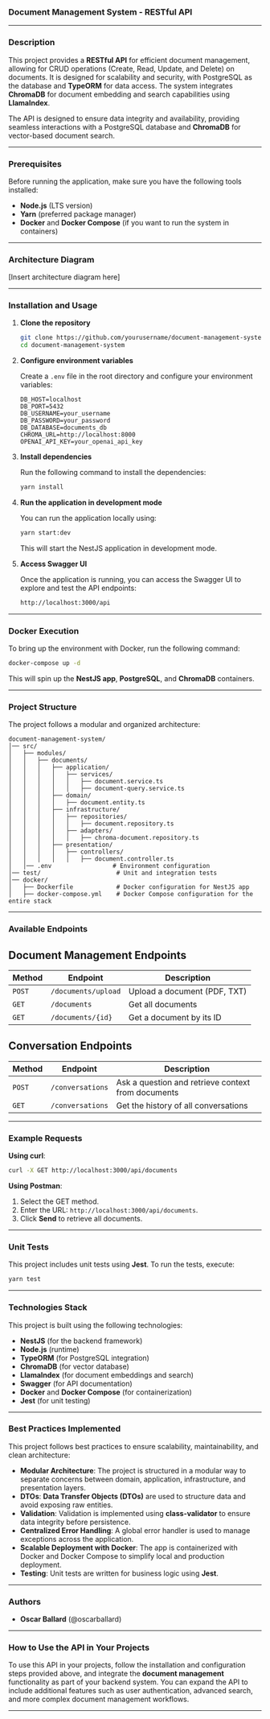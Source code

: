 ### **Document Management System - RESTful API**

---

### **Description**

This project provides a **RESTful API** for efficient document management, allowing for CRUD operations (Create, Read, Update, and Delete) on documents. It is designed for scalability and security, with PostgreSQL as the database and **TypeORM** for data access. The system integrates **ChromaDB** for document embedding and search capabilities using **LlamaIndex**.

The API is designed to ensure data integrity and availability, providing seamless interactions with a PostgreSQL database and **ChromaDB** for vector-based document search.

---

### **Prerequisites**

Before running the application, make sure you have the following tools installed:

* **Node.js** (LTS version)
* **Yarn** (preferred package manager)
* **Docker** and **Docker Compose** (if you want to run the system in containers)

---

### **Architecture Diagram**

\[Insert architecture diagram here]

---

### **Installation and Usage**

1. **Clone the repository**

   ```bash
   git clone https://github.com/yourusername/document-management-system
   cd document-management-system
   ```

2. **Configure environment variables**

   Create a `.env` file in the root directory and configure your environment variables:

   ```env
   DB_HOST=localhost
   DB_PORT=5432
   DB_USERNAME=your_username
   DB_PASSWORD=your_password
   DB_DATABASE=documents_db
   CHROMA_URL=http://localhost:8000
   OPENAI_API_KEY=your_openai_api_key
   ```

3. **Install dependencies**

   Run the following command to install the dependencies:

   ```bash
   yarn install
   ```

4. **Run the application in development mode**

   You can run the application locally using:

   ```bash
   yarn start:dev
   ```

   This will start the NestJS application in development mode.

5. **Access Swagger UI**

   Once the application is running, you can access the Swagger UI to explore and test the API endpoints:

   ```bash
   http://localhost:3000/api
   ```

---

### **Docker Execution**

To bring up the environment with Docker, run the following command:

```bash
docker-compose up -d
```

This will spin up the **NestJS app**, **PostgreSQL**, and **ChromaDB** containers.

---

### **Project Structure**

The project follows a modular and organized architecture:

```
document-management-system/
│── src/
│   ├── modules/
│   │   ├── documents/
│   │   │   ├── application/
│   │   │   │   ├── services/
│   │   │   │   │   ├── document.service.ts
│   │   │   │   │   ├── document-query.service.ts
│   │   │   ├── domain/
│   │   │   │   ├── document.entity.ts
│   │   │   ├── infrastructure/
│   │   │   │   ├── repositories/
│   │   │   │   │   ├── document.repository.ts
│   │   │   │   ├── adapters/
│   │   │   │   │   ├── chroma-document.repository.ts
│   │   │   ├── presentation/
│   │   │   │   ├── controllers/
│   │   │   │   │   ├── document.controller.ts
│   │── .env                 # Environment configuration
│── test/                     # Unit and integration tests
│── docker/
│   ├── Dockerfile            # Docker configuration for NestJS app
│   ├── docker-compose.yml    # Docker Compose configuration for the entire stack
```

---

### **Available Endpoints**

## **Document Management Endpoints**

| Method | Endpoint            | Description                  |
| ------ | ------------------- | ---------------------------- |
| `POST` | `/documents/upload` | Upload a document (PDF, TXT) |
| `GET`  | `/documents`        | Get all documents            |
| `GET`  | `/documents/{id}`   | Get a document by its ID     |

## **Conversation Endpoints**

| Method | Endpoint         | Description                                        |
| ------ | ---------------- | -------------------------------------------------- |
| `POST` | `/conversations` | Ask a question and retrieve context from documents |
| `GET`  | `/conversations` | Get the history of all conversations               |

---

### **Example Requests**

**Using curl**:

```bash
curl -X GET http://localhost:3000/api/documents
```

**Using Postman**:

1. Select the GET method.
2. Enter the URL: `http://localhost:3000/api/documents`.
3. Click **Send** to retrieve all documents.

---

### **Unit Tests**

This project includes unit tests using **Jest**. To run the tests, execute:

```bash
yarn test
```

---

### **Technologies Stack**

This project is built using the following technologies:

* **NestJS** (for the backend framework)
* **Node.js** (runtime)
* **TypeORM** (for PostgreSQL integration)
* **ChromaDB** (for vector database)
* **LlamaIndex** (for document embeddings and search)
* **Swagger** (for API documentation)
* **Docker** and **Docker Compose** (for containerization)
* **Jest** (for unit testing)

---

### **Best Practices Implemented**

This project follows best practices to ensure scalability, maintainability, and clean architecture:

* **Modular Architecture**: The project is structured in a modular way to separate concerns between domain, application, infrastructure, and presentation layers.
* **DTOs**: **Data Transfer Objects (DTOs)** are used to structure data and avoid exposing raw entities.
* **Validation**: Validation is implemented using **class-validator** to ensure data integrity before persistence.
* **Centralized Error Handling**: A global error handler is used to manage exceptions across the application.
* **Scalable Deployment with Docker**: The app is containerized with Docker and Docker Compose to simplify local and production deployment.
* **Testing**: Unit tests are written for business logic using **Jest**.

---

### **Authors**

* **Oscar Ballard** (@oscarballard)

---

### **How to Use the API in Your Projects**

To use this API in your projects, follow the installation and configuration steps provided above, and integrate the **document management** functionality as part of your backend system. You can expand the API to include additional features such as user authentication, advanced search, and more complex document management workflows.

---

